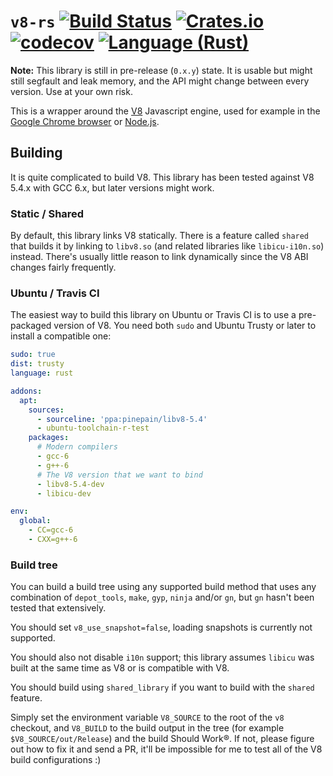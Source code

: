 # `v8-rs` [![Build Status](https://travis-ci.org/dflemstr/v8-rs.svg?branch=master)](https://travis-ci.org/dflemstr/v8-rs) [![Crates.io](https://img.shields.io/crates/v/v8.svg?maxAge=3600)](https://crates.io/crates/v8) [![codecov](https://codecov.io/gh/dflemstr/v8-rs/branch/master/graph/badge.svg)](https://codecov.io/gh/dflemstr/v8-rs) [![Language (Rust)](https://img.shields.io/badge/powered_by-Rust-blue.svg)](http://www.rust-lang.org/)

**Note:** This library is still in pre-release (`0.x.y`) state.
It is usable but might still segfault and leak memory, and the API
might change between every version.  Use at your own risk.

This is a wrapper around the [V8](https://developers.google.com/v8/)
Javascript engine, used for example in
the [Google Chrome browser](https://www.google.com/chrome/browser)
or [Node.js](https://nodejs.org/en/).

## Building

It is quite complicated to build V8.  This library has been tested
against V8 5.4.x with GCC 6.x, but later versions might work.

### Static / Shared

By default, this library links V8 statically.  There is a feature
called `shared` that builds it by linking to `libv8.so` (and related
libraries like `libicu-i10n.so`) instead.  There's usually little
reason to link dynamically since the V8 ABI changes fairly frequently.

### Ubuntu / Travis CI

The easiest way to build this library on Ubuntu or Travis CI is to use
a pre-packaged version of V8.  You need both `sudo` and Ubuntu Trusty
or later to install a compatible one:

``` yaml
sudo: true
dist: trusty
language: rust

addons:
  apt:
    sources:
      - sourceline: 'ppa:pinepain/libv8-5.4'
      - ubuntu-toolchain-r-test
    packages:
      # Modern compilers
      - gcc-6
      - g++-6
      # The V8 version that we want to bind
      - libv8-5.4-dev
      - libicu-dev

env:
  global:
    - CC=gcc-6
    - CXX=g++-6
```

### Build tree

You can build a build tree using any supported build method that uses
any combination of `depot_tools`, `make`, `gyp`, `ninja` and/or `gn`,
but `gn` hasn't been tested that extensively.

You should set `v8_use_snapshot=false`, loading snapshots is currently
not supported.

You should also not disable `i10n` support; this library assumes
`libicu` was built at the same time as V8 or is compatible with V8.

You should build using `shared_library` if you want to build with the
`shared` feature.

Simply set the environment variable `V8_SOURCE` to the root of the
`v8` checkout, and `V8_BUILD` to the build output in the tree (for
example `$V8_SOURCE/out/Release`) and the build Should Work®.  If not,
please figure out how to fix it and send a PR, it'll be impossible for
me to test all of the V8 build configurations :)
